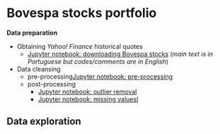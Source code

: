 # Bovespa stocks portfolio


**Data preparation**
 - Obtaining *Yahoo! Finance* historical quotes
   - [Jupyter notebook: downloading Bovespa stocks](./bovespa_stocks_download.ipynb) (*main text is in Portuguese but codes/comments are in English*)
 - Data cleansing
   - pre-processing[Jupyter notebook: pre-processing](./bovespa_stocks_download.ipynb)
   - post-processing
     - [Jupyter notebook: outlier removal](./bovespa_stocks_)
     - [Jupyter notebook: missing valuesl](./bovespa_stocks_)

## Data exploration












